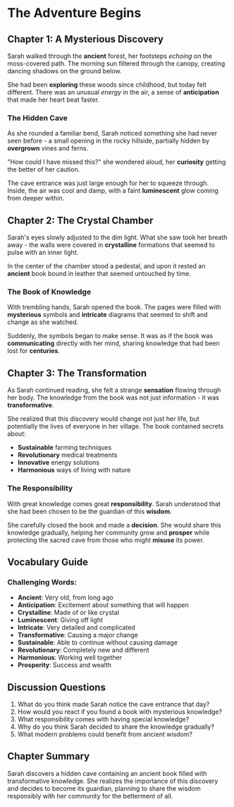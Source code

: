 # The Adventure Begins

## Chapter 1: A Mysterious Discovery

Sarah walked through the **ancient** forest, her footsteps *echoing* on the moss-covered path. The morning sun filtered through the canopy, creating dancing shadows on the ground below.

She had been **exploring** these woods since childhood, but today felt different. There was an unusual *energy* in the air, a sense of **anticipation** that made her heart beat faster.

### The Hidden Cave

As she rounded a familiar bend, Sarah noticed something she had never seen before - a small opening in the rocky hillside, partially hidden by **overgrown** vines and ferns.

"How could I have missed this?" she wondered aloud, her **curiosity** getting the better of her caution.

The cave entrance was just large enough for her to squeeze through. Inside, the air was cool and damp, with a faint **luminescent** glow coming from deeper within.

## Chapter 2: The Crystal Chamber

Sarah's eyes slowly adjusted to the dim light. What she saw took her breath away - the walls were covered in **crystalline** formations that seemed to pulse with an inner light.

In the center of the chamber stood a pedestal, and upon it rested an **ancient** book bound in leather that seemed untouched by time.

### The Book of Knowledge

With trembling hands, Sarah opened the book. The pages were filled with **mysterious** symbols and **intricate** diagrams that seemed to shift and change as she watched.

Suddenly, the symbols began to make sense. It was as if the book was **communicating** directly with her mind, sharing knowledge that had been lost for **centuries**.

## Chapter 3: The Transformation

As Sarah continued reading, she felt a strange **sensation** flowing through her body. The knowledge from the book was not just information - it was **transformative**.

She realized that this discovery would change not just her life, but potentially the lives of everyone in her village. The book contained secrets about:

- **Sustainable** farming techniques
- **Revolutionary** medical treatments
- **Innovative** energy solutions
- **Harmonious** ways of living with nature

### The Responsibility

With great knowledge comes great **responsibility**. Sarah understood that she had been chosen to be the guardian of this **wisdom**.

She carefully closed the book and made a **decision**. She would share this knowledge gradually, helping her community grow and **prosper** while protecting the sacred cave from those who might **misuse** its power.

## Vocabulary Guide

### Challenging Words:
- **Ancient**: Very old, from long ago
- **Anticipation**: Excitement about something that will happen
- **Crystalline**: Made of or like crystal
- **Luminescent**: Giving off light
- **Intricate**: Very detailed and complicated
- **Transformative**: Causing a major change
- **Sustainable**: Able to continue without causing damage
- **Revolutionary**: Completely new and different
- **Harmonious**: Working well together
- **Prosperity**: Success and wealth

## Discussion Questions

1. What do you think made Sarah notice the cave entrance that day?
2. How would you react if you found a book with mysterious knowledge?
3. What responsibility comes with having special knowledge?
4. Why do you think Sarah decided to share the knowledge gradually?
5. What modern problems could benefit from ancient wisdom?

## Chapter Summary

Sarah discovers a hidden cave containing an ancient book filled with transformative knowledge. She realizes the importance of this discovery and decides to become its guardian, planning to share the wisdom responsibly with her community for the betterment of all.